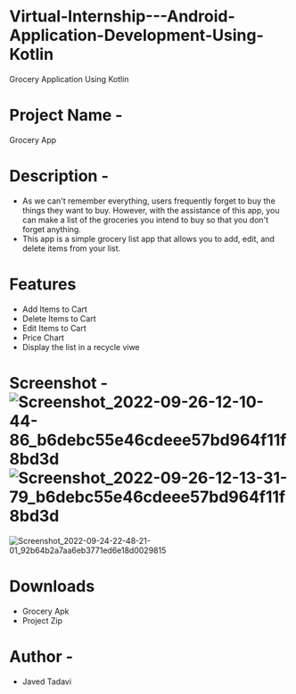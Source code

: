 # Virtual-Internship---Android-Application-Development-Using-Kotlin
Grocery Application Using Kotlin 
# Project Name - 
Grocery App 
# Description - 
* As we can't remember everything, users frequently forget to buy the things they want to buy. However, with the assistance of this app, you can make a list of the groceries you intend to buy so that you don't forget anything. 
* This app is a simple grocery list app that allows you to add, edit, and delete items from your list. 
 # Features 
* Add Items to Cart 
* Delete Items to Cart 
* Edit Items to Cart 
* Price Chart 
* Display the list in a recycle viwe 
# Screenshot -![Screenshot_2022-09-26-12-10-44-86_b6debc55e46cdeee57bd964f11f8bd3d](https://user-images.githubusercontent.com/86054514/192600403-c8dd637e-c111-470f-a2c1-577d1a50fae8.jpg)![Screenshot_2022-09-26-12-13-31-79_b6debc55e46cdeee57bd964f11f8bd3d](https://user-images.githubusercontent.com/86054514/192600421-b5c0a88c-5fe0-4de3-934c-0c266b289029.jpg)

![Screenshot_2022-09-24-22-48-21-01_92b64b2a7aa6eb3771ed6e18d0029815](https://user-images.githubusercontent.com/86054514/192600450-ecfd30e4-4b9f-4a1c-83c0-537e12aa6aed.jpg)



# Downloads 
* Grocery Apk 
* Project Zip 
# Author - 
* Javed Tadavi 

